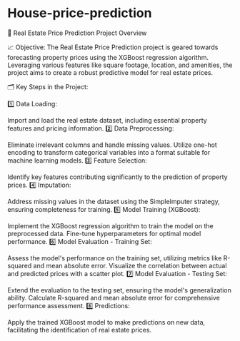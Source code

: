 # House-price-prediction
🚀 Real Estate Price Prediction Project Overview

📈 Objective:
The Real Estate Price Prediction project is geared towards forecasting property prices using the XGBoost regression algorithm. Leveraging various features like square footage, location, and amenities, the project aims to create a robust predictive model for real estate prices.

🗂️ Key Steps in the Project:

1️⃣ Data Loading:

Import and load the real estate dataset, including essential property features and pricing information.
2️⃣ Data Preprocessing:

Eliminate irrelevant columns and handle missing values.
Utilize one-hot encoding to transform categorical variables into a format suitable for machine learning models.
3️⃣ Feature Selection:

Identify key features contributing significantly to the prediction of property prices.
4️⃣ Imputation:

Address missing values in the dataset using the SimpleImputer strategy, ensuring completeness for training.
5️⃣ Model Training (XGBoost):

Implement the XGBoost regression algorithm to train the model on the preprocessed data.
Fine-tune hyperparameters for optimal model performance.
6️⃣ Model Evaluation - Training Set:

Assess the model's performance on the training set, utilizing metrics like R-squared and mean absolute error.
Visualize the correlation between actual and predicted prices with a scatter plot.
7️⃣ Model Evaluation - Testing Set:

Extend the evaluation to the testing set, ensuring the model's generalization ability.
Calculate R-squared and mean absolute error for comprehensive performance assessment.
8️⃣ Predictions:

Apply the trained XGBoost model to make predictions on new data, facilitating the identification of real estate prices.
